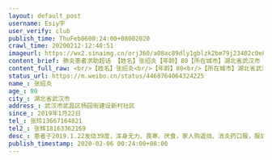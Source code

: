 ```yaml
---
layout: default_post
username: Esiy宇
user_verify: club
publish_time: ThuFeb0600:24:00+08002020
crawl_time: 20200212-12:40:51
imageurl: https://wx2.sinaimg.cn/orj360/a08ac89dly1gblzk2bm79j23402c0e84.jpg,https://wx1.sinaimg.cn/orj360/a08ac89dly1gblzk41tiyj23402c01l1.jpg,https://wx3.sinaimg.cn/orj360/a08ac89dly1gblzk0hg4vj20om1hcqnb.jpg,https://wx3.sinaimg.cn/orj360/a08ac89dly1gblzk5dqxkj20om1hcqmv.jpg,https://wx2.sinaimg.cn/orj360/a08ac89dly1gblzk5vdtrj20om1hchar.jpg
content_brief: 肺炎患者求助超话 【姓名】张绍炎【年龄】80【所在城市】湖北省武汉市【所在小区、社区】武汉市武昌区杨园街建设新村社区【患病时间】2019年1月22日【联系方式】张玲：13667164821【其他紧急联系人】张辉：18163362169【病情描述】 患者于2019.1.22发烧39度，浑身无力、畏寒、厌食，家人购 ...全文
content_full_raw: <br/>【姓名】张绍炎<br/>【年龄】80<br/>【所在城市】湖北省武汉市<br/>【所在小区、社区】武汉市武昌区杨园街建设新村社区<br/>【患病时间】2019年1月22日<br/>【联系方式】张玲：13667164821<br/>【其他紧急联系人】张辉：18163362169<br/>【病情描述】患者于2019.1.22发烧39度，浑身无力、畏寒、厌食，家人购退烧、消炎药口服，服后三、四天症状减轻，但精神状态仍不很好。1月27日病情加重，高烧38.5度以上，四肢无力，呼吸不畅，深夜家人速送发热定点医院门诊：武昌医院，查血（结果见图）、拍CT、打吊针。CT结果显示：两肺见散在斑片状、结片状、片絮状高密度模糊影，部分呈磨玻璃样改变，左肺上叶为甚，考虑感染性病变。2月1日又CT检查：其结果示病情未见好转，且更严重，较前片1月28日病灶增多。经不断折磨，终于在2月4日行核酸检测，结果显示阴性。<br/>咨询相关医生，说患者得的就是武汉急冠肺炎，且很危重。患者现在都不算确诊和疑似病例。<br/>其间，患者于29日晚在武昌医院门诊吊针时突然昏迷休克、状况危急，经急诊抢救室另行吊针、吸氧抢救…，在抢救室二天，人满为患，环境不佳、交叉感染严重，且常有人死亡等，患者和家人心理承受不堪，至31日下午回家并在家自购医用氧气吸氧至今，且因呼吸更困难，吸氧量不断增加。<br/>自1月28日零晨起，至2月5日下午止，患者和家人每天排队、取药、打针、吊针，时间都在8至10小时左右，患者儿子、姑娘二人轮流陪护，每天早6点去医院排队，倍感心力憔悴和辛苦，冒着医院交叉感染极大风险，以命相搏，只求患者能有一个床位和病情好转。特别是每天从宿舍三楼（无电梯）背患者下楼、上楼，再带上氧气瓶推轮椅车载患者去医院吊针，常常饥渴难耐，疲惫不堪，每天如此的煎熬！患者痛苦，家人很无助、难以表述，身体和心理承受极限压力。更有在奔波路上感染小区居民和医院其他人员受染风险，以及街坊邻居、路人的眼光。<br/>家人自1月28日早上开始至今，不停联系120、社区、武昌区、市长热线、医院、防疫等相关部门，只求能有一个床位，但全部没有下落和安排，家人总在无助、失望中挣扎，对这些很是不解！患者病情这么危险，家人仍然支持响应市政府、社区的号召，回家隔离观察治疗，等待通知安排，不给政府添乱，但陪护的家人感染风险更大，这么多天了，难道让家人都搭进去、在家等死吗？<br/>2月4日医院门诊部医生见患者病情危重，开了入院单并递交医院病床安排的主管，回复说：统一安排、等待…。但患者病情危重，时不我待呀！[流泪][流泪][流泪]。<br/>另外，患者是中共党员、部队转业干部，退休前在原武汉铁路运校干训科任科长，培养了许多铁路干部和学生，工作競业负责，大公无私，一生为了国家和工作，回想目前状况，患者和家属、亲人泪流、无助、无语。<br/>恳请社会各界相助，我们只求一张床位！🙏🙏🙏
status_url: https://m.weibo.cn/status/4468764064324225
name_: 张绍炎
age_: 80
city_: 湖北省武汉市
address_: 武汉市武昌区杨园街建设新村社区
since_: 2019年1月22日
tel_: 张玲13667164821
tel2_: 张辉18163362169
desc_: 患者于2019.1.22发烧39度，浑身无力、畏寒、厌食，家人购退烧、消炎药口服，服后三、四天症状减轻，但精神状态仍不很好。1月27日病情加重，高烧38.5度以上，四肢无力，呼吸不畅，深夜家人速送发热定点医院门诊武昌医院，查血（结果见图）、拍CT、打吊针。CT结果显示两肺见散在斑片状、结片状、片絮状高密度模糊影，部分呈磨玻璃样改变，左肺上叶为甚，考虑感染性病变。2月1日又CT检查其结果示病情未见好转，且更严重，较前片1月28日病灶增多。经不断折磨，终于在2月4日行核酸检测，结果显示阴性。咨询相关医生，说患者得的就是武汉急冠肺炎，且很危重。患者现在都不算确诊和疑似病例。其间，患者于29日晚在武昌医院门诊吊针时突然昏迷休克、状况危急，经急诊抢救室另行吊针、吸氧抢救…，在抢救室二天，人满为患，环境不佳、交叉感染严重，且常有人死亡等，患者和家人心理承受不堪，至31日下午回家并在家自购医用氧气吸氧至今，且因呼吸更困难，吸氧量不断增加。自1月28日零晨起，至2月5日下午止，患者和家人每天排队、取药、打针、吊针，时间都在8至10小时左右，患者儿子、姑娘二人轮流陪护，每天早6点去医院排队，倍感心力憔悴和辛苦，冒着医院交叉感染极大风险，以命相搏，只求患者能有一个床位和病情好转。特别是每天从宿舍三楼（无电梯）背患者下楼、上楼，再带上氧气瓶推轮椅车载患者去医院吊针，常常饥渴难耐，疲惫不堪，每天如此的煎熬！患者痛苦，家人很无助、难以表述，身体和心理承受极限压力。更有在奔波路上感染小区居民和医院其他人员受染风险，以及街坊邻居、路人的眼光。家人自1月28日早上开始至今，不停联系120、社区、武昌区、市长热线、医院、防疫等相关部门，只求能有一个床位，但全部没有下落和安排，家人总在无助、失望中挣扎，对这些很是不解！患者病情这么危险，家人仍然支持响应市政府、社区的号召，回家隔离观察治疗，等待通知安排，不给政府添乱，但陪护的家人感染风险更大，这么多天了，难道让家人都搭进去、在家等死吗？2月4日医院门诊部医生见患者病情危重，开了入院单并递交医院病床安排的主管，回复说统一安排、等待…。但患者病情危重，时不我待呀！[流泪][流泪][流泪]。另外，患者是中共党员、部队转业干部，退休前在原武汉铁路运校干训科任科长，培养了许多铁路干部和学生，工作競业负责，大公无私，一生为了国家和工作，回想目前状况，患者和家属、亲人泪流、无助、无语。恳请社会各界相助，我们只求一张床位！🙏🙏🙏
publish_timestamp: 2020-02-06 00:24:00+08:00
---
```

